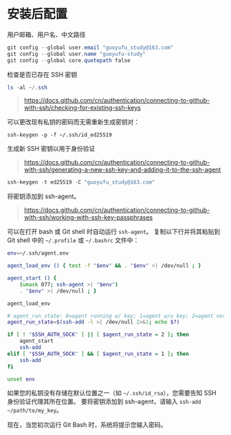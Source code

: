 # 安装后配置



用户邮箱、用户名、中文路径

``` powershell
git config --global user.email "guoyufu_study@163.com"
git config --global user.name "guoyufu-study"
git config --global core.quotepath false
```

检查是否已存在 SSH 密钥

``` powershell
ls -al ~/.ssh
```

> https://docs.github.com/cn/authentication/connecting-to-github-with-ssh/checking-for-existing-ssh-keys

可以更改现有私钥的密码而无需重新生成密钥对：

```shell
ssh-keygen -p -f ~/.ssh/id_ed25519
```

生成新 SSH 密钥以用于身份验证

> https://docs.github.com/cn/authentication/connecting-to-github-with-ssh/generating-a-new-ssh-key-and-adding-it-to-the-ssh-agent

``` powershell
ssh-keygen -t ed25519 -C "guoyufu_study@163.com"
```



将密钥添加到 ssh-agent。

> https://docs.github.com/cn/authentication/connecting-to-github-with-ssh/working-with-ssh-key-passphrases

可以在打开 bash 或 Git shell 时自动运行 `ssh-agent`。 复制以下行并将其粘贴到 Git shell 中的 `~/.profile` 或 `~/.bashrc` 文件中：

```bash
env=~/.ssh/agent.env

agent_load_env () { test -f "$env" && . "$env" >| /dev/null ; }

agent_start () {
    (umask 077; ssh-agent >| "$env")
    . "$env" >| /dev/null ; }

agent_load_env

# agent_run_state: 0=agent running w/ key; 1=agent w/o key; 2=agent not running
agent_run_state=$(ssh-add -l >| /dev/null 2>&1; echo $?)

if [ ! "$SSH_AUTH_SOCK" ] || [ $agent_run_state = 2 ]; then
    agent_start
    ssh-add
elif [ "$SSH_AUTH_SOCK" ] && [ $agent_run_state = 1 ]; then
    ssh-add
fi

unset env
```

如果您的私钥没有存储在默认位置之一（如 `~/.ssh/id_rsa`），您需要告知 SSH 身份验证代理其所在位置。 要将密钥添加到 ssh-agent，请输入 `ssh-add ~/path/to/my_key`。

现在，当您初次运行 Git Bash 时，系统将提示您输入密码。